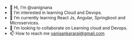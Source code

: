 - 👋 Hi, I’m @vanignana
- 👀 I’m interested in learning Cloud and Devops.
- 🌱 I’m currently learning React Js, Angular, Springboot and Microservices.
- 💞️ I’m looking to collaborate on Learning cloud and Devops.
- 📫 How to reach me vanisankararaj@gmail.com

<!---
vanignana/vanignana is a ✨ special ✨ repository because its `README.md` (this file) appears on your GitHub profile.
You can click the Preview link to take a look at your changes.
--->
